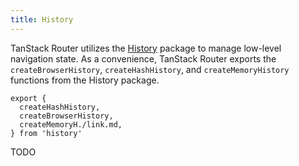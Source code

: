 ```yaml
---
title: History
---
```


TanStack Router utilizes the [History](https://www.npmjs.com/package/history) package to manage low-level navigation state. As a convenience, TanStack Router exports the `createBrowserHistory`, `createHashHistory`, and `createMemoryHistory` functions from the History package.

```tsx
export {
  createHashHistory,
  createBrowserHistory,
  createMemoryH./link.md,
} from 'history'
```

TODO
